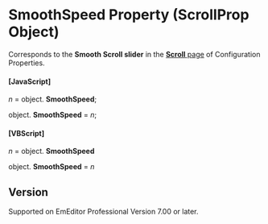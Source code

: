 # SmoothSpeed Property (ScrollProp Object)

Corresponds to the **Smooth Scroll slider** in the [**Scroll** page](../../dlg/properties/scroll/index) of Configuration Properties.

#### \[JavaScript\]

_n_ =
object. **SmoothSpeed**;

object. **SmoothSpeed** = _n_;

#### \[VBScript\]

_n_ =
object. **SmoothSpeed**

object. **SmoothSpeed** = _n_

## Version

Supported on EmEditor Professional Version 7.00 or later.